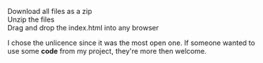 Download all files as a zip<br>
Unzip the files<br>
Drag and drop the index.html into any browser<br>

I chose the unlicence since it was the most open one.  If someone wanted to use some <b>code</b> from my project, they're more then welcome.

